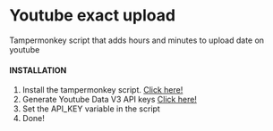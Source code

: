# Youtube exact upload
Tampermonkey script that adds hours and minutes to upload date on youtube

#### INSTALLATION
1. Install the tampermonkey script. [Click here!](https://github.com/theo0165/youtube-exact-upload/raw/master/youtube-exact-upload.user.js)
2. Generate Youtube Data V3 API keys [Click here!](https://console.developers.google.com/apis/api/youtube.googleapis.com/overview)
3. Set the API_KEY variable in the script
4. Done!
